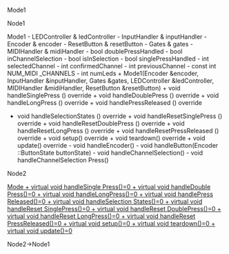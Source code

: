 Mode1

Node1

Mode1 - LEDController & ledController - InputHandler & inputHandler -
Encoder & encoder - ResetButton & resetButton - Gates & gates -
MIDIHandler & midiHandler - bool doublePressHandled - bool
inChannelSelection - bool isInSelection - bool singlePressHandled - int
selectedChannel - int confirmedChannel - int previousChannel - const int
NUM\_MIDI \_CHANNELS - int numLeds + Mode1(Encoder &encoder,
InputHandler &inputHandler, Gates &gates, LEDController &ledController,
MIDIHandler &midiHandler, ResetButton &resetButton) + void
handleSinglePress () override + void handleDoublePress () override +
void handleLongPress () override + void handlePressReleased () override
+ void handleSelectionStates () override + void handleResetSinglePress
() override + void handleResetDoublePress () override + void
handleResetLongPress () override + void handleResetPressReleased ()
override + void setup() override + void teardown() override + void
update() override - void handleEncoder() - void handleButton(Encoder
::ButtonState buttonState) - void handleChannelSelection() - void
handleChannelSelection Press()

Node2

[Mode + virtual void handleSingle Press()=0 + virtual void handleDouble
Press()=0 + virtual void handleLongPress()=0 + virtual void handlePress
Released()=0 + virtual void handleSelection States()=0 + virtual void
handleReset SinglePress()=0 + virtual void handleReset DoublePress()=0 +
virtual void handleReset LongPress()=0 + virtual void handleReset
PressReleased()=0 + virtual void setup()=0 + virtual void teardown()=0 +
virtual void update()=0](classMode.html " ")

Node2-\>Node1
